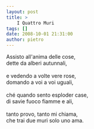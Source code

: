 ```yaml
---
layout: post
title: >
    I Quattro Muri
tags: []
date: 2008-10-01 21:31:00
author: pietro
---
```

Assisto all'anima delle cose,<br/>dette da alberi autunnali,<br/><br/>e vedendo a volte vere rose,<br/>domando a voi a voi uguali,<br/><br/>ché quando sento esploder case,<br/>di savie fuoco fiamme e ali,<br/><br/>tanto provo, tanto mi chiama,<br/>che trai due muri solo uno ama.
